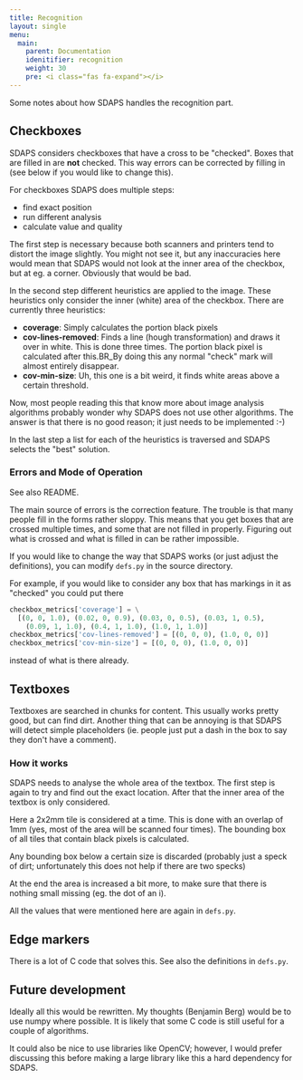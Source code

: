 ```yaml
---
title: Recognition
layout: single
menu:
  main:
    parent: Documentation
    idenitifier: recognition
    weight: 30
    pre: <i class="fas fa-expand"></i>
---
```


Some notes about how SDAPS handles the recognition part.

## Checkboxes

SDAPS considers checkboxes that have a cross to be "checked". Boxes that
are filled in are **not** checked. This way errors can be corrected by
filling in (see below if you would like to change this).

For checkboxes SDAPS does multiple steps:

* find exact position
* run different analysis
* calculate value and quality

The first step is necessary because both scanners and printers tend to
distort the image slightly. You might not see it, but any inaccuracies
here would mean that SDAPS would not look at the inner area of the checkbox,
but at eg. a corner. Obviously that would be bad.

In the second step different heuristics are applied to the image. These
heuristics only consider the inner (white) area of the checkbox. There are
currently three heuristics:

* **coverage**: Simply calculates the portion black pixels
* **cov-lines-removed**: Finds a line (hough transformation) and draws it
over in white. This is done three times. The portion black pixel is
calculated after this.BR_By doing this any normal "check" mark will
almost entirely disappear.
* **cov-min-size**: Uh, this one is a bit weird, it finds white areas
above a certain threshold.

Now, most people reading this that know more about image analysis
algorithms probably wonder why SDAPS does not use other algorithms. The
answer is that there is no good reason; it just needs to be implemented :-)

In the last step a list for each of the heuristics is traversed and SDAPS
selects the "best" solution.

### Errors and Mode of Operation

See also README.

The main source of errors is the correction feature. The trouble is that
many people fill in the forms rather sloppy. This means that you get boxes
that are crossed multiple times, and some that are not filled in properly.
Figuring out what is crossed and what is filled in can be rather impossible.

If you would like to change the way that SDAPS works (or just adjust the
definitions), you can modify ``defs.py`` in the source directory.

For example, if you would like to consider any box that has markings in it
as "checked" you could put there

```python
checkbox_metrics['coverage'] = \
  [(0, 0, 1.0), (0.02, 0, 0.9), (0.03, 0, 0.5), (0.03, 1, 0.5),
    (0.09, 1, 1.0), (0.4, 1, 1.0), (1.0, 1, 1.0)]
checkbox_metrics['cov-lines-removed'] = [(0, 0, 0), (1.0, 0, 0)]
checkbox_metrics['cov-min-size'] = [(0, 0, 0), (1.0, 0, 0)]
```

instead of what is there already.

## Textboxes

Textboxes are searched in chunks for content. This usually works pretty
good, but can find dirt. Another thing that can be annoying is that SDAPS
will detect simple placeholders (ie. people just put a dash in the box
to say they don't have a comment).

### How it works

SDAPS needs to analyse the whole area of the textbox. The first step is
again to try and find out the exact location. After that the inner area
of the textbox is only considered.

Here a 2x2mm tile is considered at a time. This is done with an overlap
of 1mm (yes, most of the area will be scanned four times). The bounding
box of all tiles that contain black pixels is calculated.

Any bounding box below a certain size is discarded (probably just a speck
of dirt; unfortunately this does not help if there are two specks)

At the end the area is increased a bit more, to make sure that there is
nothing small missing (eg. the dot of an i).

All the values that were mentioned here are again in ``defs.py``.

## Edge markers

There is a lot of C code that solves this. See also the definitions
in ``defs.py``.

## Future development

Ideally all this would be rewritten. My thoughts (Benjamin Berg) would
be to use numpy where possible. It is likely that some C code is still
useful for a couple of algorithms.

It could also be nice to use libraries like OpenCV; however, I would
prefer discussing this before making a large library like this a hard
dependency for SDAPS.


